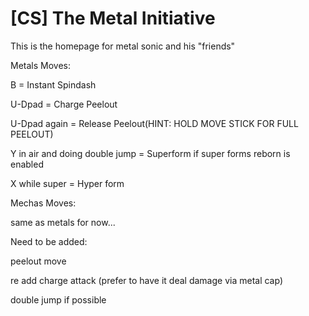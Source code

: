 # [CS] The Metal Initiative
This is the homepage for metal sonic and his "friends"

Metals Moves:

B = Instant Spindash

U-Dpad = Charge Peelout

U-Dpad again = Release Peelout(HINT: HOLD MOVE STICK FOR FULL PEELOUT)

Y in air and doing double jump = Superform if super forms reborn is enabled

X while super = Hyper form

Mechas Moves:

same as metals for now...

Need to be added:

peelout move

re add charge attack (prefer to have it deal damage via metal cap)

double jump if possible
